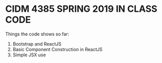 # CIDM 4385 SPRING 2019 IN CLASS CODE

Things the code shows so far: 

1. Bootstrap and ReactJS 
2. Basic Component Construction in ReactJS
3. Simple JSX use 


